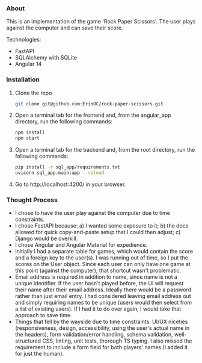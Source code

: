 ### About

This is an implementation of the game 'Rock Paper Scissors'. The user plays against the computer and can save their score.

Technologies:
- FastAPI
- SQLAlchemy with SQLite
- Angular 14

### Installation

1. Clone the repo
   ```sh
   git clone git@github.com:ErinOC/rock-paper-scissors.git
   ```
2. Open a terminal tab for the frontend and, from the angular_app directory, run the following commands:
   ```sh
   npm install
   npm start
   ```
3. Open a terminal tab for the backend and, from the root directory, run the following commands:
   ```sh
   pip install -r sql_app/requirements.txt
   uvicorn sql_app.main:app --reload
   ```
4. Go to http://localhost:4200/ in your browser.

### Thought Process
- I chose to have the user play against the computer due to time constraints. 
- I chose FastAPI because: a) I wanted some exposure to it; b) the docs allowed for quick copy-and-paste setup that I could then adjust; c) Django would be overkill.
- I chose Angular and Angular Material for expedience.
- Initially I had a separate table for games, which would contain the score and a foreign key to the user(s). I was running out of time, so I put the scores on the User object. Since each user can only have one game at this point (against the computer), that shortcut wasn't problematic.
- Email address is required in addition to name, since name is not a unique identifier. If the user hasn't played before, the UI will request their name after their email address. Ideally there would be a password rather than just email entry. I had considered leaving email address out and simply requiring names to be unique (users would then select from a list of existing users). If I had it to do over again, I would take that approach to save time.
- Things that fell by the wayside due to time constraints: UI/UX niceties (responsiveness, design, accessibility, using the user's actual name in the headers), form validation/error handling, schema validation, well-structured CSS, linting, unit tests, thorough TS typing. I also missed the requirement to include a form field for both players' names (I added it for just the human).
